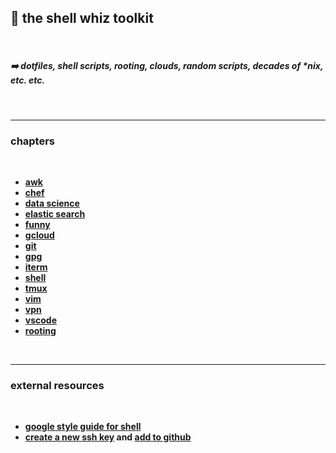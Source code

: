## 💾 the shell whiz toolkit

<br>

##### ➡️ dotfiles, shell scripts, rooting, clouds, random scripts, decades of *nix, etc. etc.

<br>

---

### chapters

<br>

* **[awk](awk)**
* **[chef](chef)**
* **[data science](data_science)**
* **[elastic search](elasticsearch)**
* **[funny](funny)**
* **[gcloud](gcloud)**
* **[git](git)**
* **[gpg](gpg)**
* **[iterm](iterm)**
* **[shell](shell)**
* **[tmux](tmux)**
* **[vim](vim)**
* **[vpn](vpn)**
* **[vscode](vscode)**
* **[rooting](rooting)**

<br>

---

### external resources

<br>

* **[google style guide for shell](https://github.com/google/styleguide/blob/gh-pages/shellguide.md)**
* **[create a new ssh key](https://docs.github.com/en/authentication/connecting-to-github-with-ssh/generating-a-new-ssh-key-and-adding-it-to-the-ssh-agent) and [add to github](https://docs.github.com/en/authentication/connecting-to-github-with-ssh/adding-a-new-ssh-key-to-your-github-account)**
